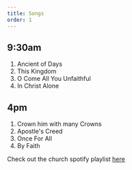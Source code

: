 ```yaml
---
title: Songs
order: 1
---
```


## 9:30am 
1. Ancient of Days
2. This Kingdom
3. O Come All You Unfaithful
4. In Christ Alone
   
## 4pm 
1. Crown him with many Crowns
2. Apostle's Creed
3. Once For All
4. By Faith

Check out the church spotify playlist [here](https://open.spotify.com/playlist/3gh0ZKXkJBDbNEnZqJJDXj?si=0908aa3f87544643)
